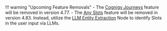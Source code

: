 !!! warning "Upcoming Feature Removals"
    - The [Cognigy Journeys](https://docs.cognigy.com/ai/resources/agents/journeys/) feature will be removed in version 4.77.
    - The [Any Slots](https://docs.cognigy.com/ai/nlu/slot-mapping/any-slots/) feature will be removed in version 4.83. Instead, utilize the [LLM Entity Extraction](https://docs.cognigy.com/ai/nodes/other-nodes/llm-entity-extract/) Node to identify Slots in the user input via LLMs.